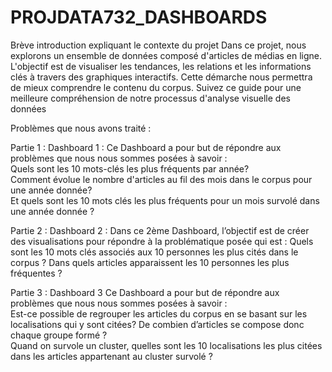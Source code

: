 # PROJDATA732_DASHBOARDS

Brève introduction expliquant le contexte du projet
Dans ce projet, nous explorons un ensemble de données composé d'articles de médias en ligne.
L'objectif est de visualiser les tendances, les relations et les informations clés à travers des graphiques interactifs. 
Cette démarche nous permettra de mieux comprendre le contenu du corpus. 
Suivez ce guide pour une meilleure compréhension de notre processus d'analyse visuelle des données
  
Problèmes que nous avons traité :

Partie 1 : Dashboard 1 :
Ce Dashboard a pour but de répondre aux problèmes que nous nous sommes posées à savoir :    
Quels sont les 10 mots-clés les plus fréquents par année?                                                                
Comment évolue le nombre d'articles au fil des mois dans le corpus pour une année donnée?           
Et quels sont les 10 mots clés les plus fréquents pour un mois survolé dans une année donnée ?

Partie 2 : Dashboard 2 : 
Dans ce 2ème Dashboard, l’objectif est de créer des visualisations pour répondre à la problématique posée qui est : 
Quels sont les 10 mots clés associés aux 10 personnes les plus cités dans le corpus ?
Dans quels articles apparaissent les 10 personnes les plus fréquentes ? 

Partie 3 : Dashboard 3
Ce Dashboard a pour but de répondre aux problèmes que nous nous sommes posées à savoir :        
Est-ce possible de regrouper les articles du corpus en se basant sur les localisations qui y sont citées?
 De combien d’articles se compose donc chaque groupe formé ?                                                          
 Quand on survole un cluster, quelles sont les 10 localisations les plus citées dans les articles appartenant au cluster survolé ?
